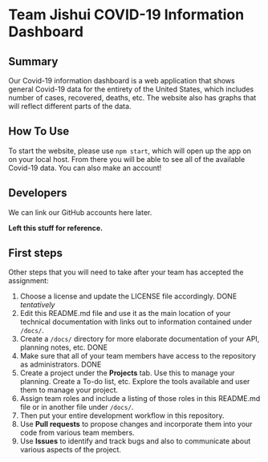 # Team Jishui COVID-19 Information Dashboard

## Summary 

Our Covid-19 information dashboard is a web application that shows general Covid-19 data for the entirety of the United States, which includes number of cases, recovered, deaths, etc. The website also has graphs that will reflect different parts of the data.


## How To Use

To start the website, please use `npm start`, which will open up the app on on your local host. 
From there you will be able to see all of the available Covid-19 data.
You can also make an account!


## Developers

We can link our GitHub accounts here later.


**Left this stuff for reference.**

## First steps

Other steps that you will need to take after your team has accepted the assignment:

1. Choose a license and update the LICENSE file accordingly. DONE *tentatively*
2. Edit this README.md file and use it as the main location of your technical documentation with links out to information contained under `/docs/`.
3. Create a `/docs/` directory for more elaborate documentation of your API, planning notes, etc. DONE
4. Make sure that all of your team members have access to the repository as administrators. DONE
5. Create a project under the **Projects** tab. Use this to manage your planning. Create a To-do list, etc. Explore the tools available and user them to manage your project.
7. Assign team roles and include a listing of those roles in this README.md file or in another file under `/docs/`.
8. Then put your entire development workflow in this repository.
9. Use **Pull requests** to propose changes and incorporate them into your code from various team members. 
10. Use **Issues** to identify and track bugs and also to communicate about various aspects of the project.
